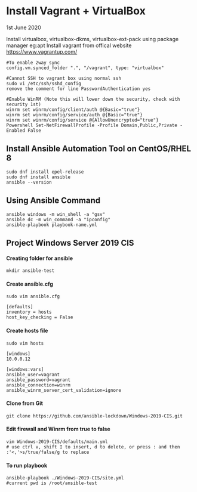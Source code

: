 # Install Vagrant + VirtualBox
1st June 2020

Install virtualbox, virtualbox-dkms, virtualbox-ext-pack using package manager eg:apt
Install vagrant from offical website https://www.vagrantup.com/
```
#To enable 2way sync
config.vm.synced_folder ".", "/vagrant", type: "virtualbox"
```

```
#Cannot SSH to vagrant box using normal ssh
sudo vi /etc/ssh/sshd_config
remove the comment for line PasswordAuthentication yes
```
```
#Enable WinRM (Note this will lower down the security, check with security 1st)
winrm set winrm/config/client/auth @{Basic="true"}
winrm set winrm/config/service/auth @{Basic="true"}
winrm set winrm/config/service @{AllowUnencrypted="true"}
Powershell Set-NetFirewallProfile -Profile Domain,Public,Private -Enabled False
```

## Install Ansible Automation Tool on CentOS/RHEL 8
```
sudo dnf install epel-release
sudo dnf install ansible
ansible --version
```

## Using Ansible Command
```
ansible windows -m win_shell -a "gsv"
ansible dc -m win_command -a "ipconfig"
ansible-playbook playbook-name.yml
```

## Project Windows Server 2019 CIS 
#### Creating folder for ansible
```
mkdir ansible-test
```
#### Create ansible.cfg
`sudo vim ansible.cfg`
```
[defaults]
inventory = hosts
host_key_checking = False
```

#### Create hosts file
`sudo vim hosts`
```
[windows]
10.0.0.12

[windows:vars]
ansible_user=vagrant
ansible_password=vagrant
ansible_connection=winrm
ansible_winrm_server_cert_validation=ignore

```

#### Clone from Git
```
git clone https://github.com/ansible-lockdown/Windows-2019-CIS.git
```
#### Edit firewall and Winrm from true to false
```
vim Windows-2019-CIS/defaults/main.yml
# use ctrl v, shift I to insert, d to delete, or press : and then :'<,'>s/true/false/g to replace 
```

#### To run playbook
```
ansible-playbook ./Windows-2019-CIS/site.yml
#current pwd is /root/ansible-test
```



